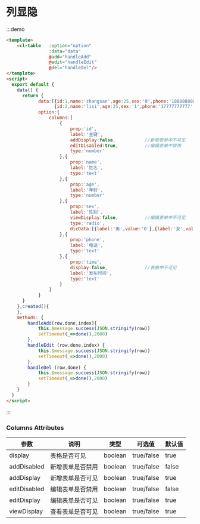 # 列显隐

:::demo
```html
<template>
    <cl-table   :option="option" 
                :data="data"
                @add="handleAdd"
                @edit="handleEdit"
                @del="handleDel"/>
</template>
<script>
  export default {
    data() {
      return {
            data:[{id:1,name:'zhangsan',age:25,sex:'0',phone:'18888888888',time:'2020-06-05 17:05'},
                  {id:2,name:'lisi',age:25,sex:'1',phone:'17777777777',time:'2020-05-27 09:38'}],
            option:{
                columns:[
                    {
                        prop:'id',
                        label:'主键',
                        addDisplay:false,           //新增表单中不可见
                        editDisabled:true,          //编辑表单中禁用
                        type:'number'
                    },{
                        prop:'name',
                        label:'姓名',
                        type:'text'
                    },{
                        prop:'age',
                        label:'年龄',
                        type:'number'
                    },{
                        prop:'sex',
                        label:'性别',
                        viewDisplay:false,          //编辑表单中不可见
                        type:'radio',
                        dicData:[{label:'男',value:'0'},{label:'女',value:'1'}]
                    },{
                        prop:'phone',
                        label:'电话',
                        type:'text'
                    },{
                        prop:'time',
                        display:false,              //表格中不可见
                        label:'发布时间',
                        type:'text'
                    }
                ]
            }
      }
    },created(){
    },
    methods: {
        handleAdd(row,done,index){
            this.$message.success(JSON.stringify(row))
            setTimeout(_=>done(),2000)
        },
        handleEdit (row,done,index) {
            this.$message.success(JSON.stringify(row))
            setTimeout(_=>done(),2000)
        },
        handleDel (row,done) {
            this.$message.success(JSON.stringify(row))
            setTimeout(_=>done(),2000)
        }
    }
  }
</script>
```
:::


### Columns Attributes
| 参数      | 说明          | 类型      | 可选值                           | 默认值  |
|---------- |-------------- |---------- |--------------------------------  |-------- |
| display  | 表格是否可见 | boolean | true/false | true |
| addDisabled  | 新增表单是否禁用 | boolean | true/false | false |
| addDisplay  | 新增表单是否可见 | boolean | true/false | true |
| editDisabled  | 编辑表单是否禁用 | boolean | true/false | false |
| editDisplay  | 编辑表单是否可见 | boolean | true/false | true |
| viewDisplay  | 查看表单是否可见 | boolean | true/false | true |
